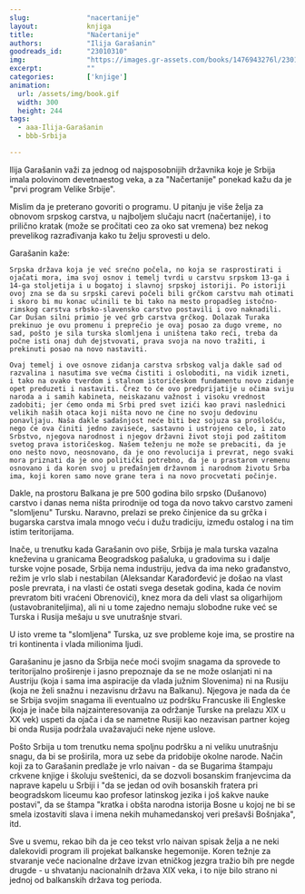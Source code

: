 ```yaml
---
slug:              "nacertanije"
layout:            knjiga
title:             "Načertanije"
authors:           "Ilija Garašanin"
goodreads_id:      "23010310"
img:               "https://images.gr-assets.com/books/1476943276l/23010310.jpg"
excerpt:           ""
categories:        ['knjige']
animation:
  url: /assets/img/book.gif
  width: 300
  height: 244
tags:
  - aaa-Ilija-Garašanin
  - bbb-Srbija

---
```


Ilija Garašanin važi za jednog od najsposobnijih državnika koje je Srbija imala polovinom devetnaestog veka, a 
za "Načertanije" ponekad kažu da je "prvi program Velike Srbije".

Mislim da je preterano govoriti o programu. U pitanju je više želja za obnovom srpskog carstva, u najboljem slučaju 
nacrt (načertanije), i to prilično kratak (može se pročitati ceo za oko sat vremena) bez nekog prevelikog razrađivanja 
kako tu želju sprovesti u delo.

Garašanin kaže:

    Srpska država koja je već srećno počela, no koja se rasprostirati i ojačati mora, ima svoj osnov i temelj tvrdi u carstvu srpskom 13-ga i 14-ga stoljetija i u bogatoj i slavnoj srpskoj istoriji. Po istoriji ovoj zna se da su srpski carevi počeli bili grčkom carstvu mah otimati i skoro bi mu konac učinili te bi tako na mesto propadšeg istočno-rimskog carstva srbsko-slavensko carstvo postavili i ovo naknadili. Car Dušan silni primio je već grb carstva grčkog. Dolazak Turaka prekinuo je ovu promenu i preprečio je ovaj posao za dugo vreme, no sad, pošto je sila turska slomljena i uništena tako reći, treba da počne isti onaj duh dejstvovati, prava svoja na novo tražiti, i prekinuti posao na novo nastaviti.

    Ovaj temelj i ove osnove zidanja carstva srbskog valja dakle sad od razvalina i nasutima sve većma čistiti i osloboditi, na vidik izneti, i tako na ovako tverdom i stalnom istoričeskom fundamentu novo zidanje opet preduzeti i nastaviti. Črez to će ovo predprijatije u očima sviju naroda a i samih kabineta, neiskazanu važnost i visoku vrednost zadobiti; jer ćemo onda mi Srbi pred svet izići kao pravi naslednici velikih naših otaca koji ništa novo ne čine no svoju dedovinu ponavljaju. Naša dakle sadašnjost neće biti bez sojuza sa prošlošću, nego će ova činiti jedno zaviseće, sastavno i ustrojeno celo, i zato Srbstvo, njegova narodnost i njegov državni život stoji pod zaštitom svetog prava istoričeskog. Našem teženju ne može se prebaciti, da je ono nešto novo, neosnovano, da je ono revolucija i prevrat, nego svaki mora priznati da je ono politički potrebno, da je u prastarom vremenu osnovano i da koren svoj u pređašnjem državnom i narodnom životu Srba ima, koji koren samo nove grane tera i na novo procvetati počinje.

Dakle, na prostoru Balkana je pre 500 godina bilo srpsko (Dušanovo) carstvo i danas nema ništa prirodnije od toga da 
novo takvo carstvo zameni "slomljenu" Tursku. Naravno, prelazi se preko činjenice da su grčka i bugarska carstva imala 
mnogo veću i dužu tradiciju, između ostalog i na tim istim teritorijama.

Inače, u trenutku kada Garašanin ovo piše, Srbija je mala turska vazalna kneževina u granicama Beogradskog pašaluka, u 
gradovima su i dalje turske vojne posade, Srbija nema industriju, jedva da ima neko građanstvo, režim je vrlo slab i 
nestabilan (Aleksandar Karađorđević je došao na vlast posle prevrata, i na vlasti će ostati svega desetak godina, kada 
će novim prevratom biti vraćeni Obrenovići), knez mora da deli vlast sa oligarhijom (ustavobraniteljima), ali ni u tome 
zajedno nemaju slobodne ruke već se Turska i Rusija mešaju u sve unutrašnje stvari.

U isto vreme ta "slomljena" Turska, uz sve probleme koje ima, se prostire na tri kontinenta i vlada milionima ljudi.

Garašaninu je jasno da Srbija neće moći svojim snagama da sprovede to teritorijalno proširenje i jasno prepoznaje da se 
ne može oslanjati ni na Austriju (koja i sama ima aspiracije da vlada južnim Slovenima) ni na Rusiju (koja ne želi 
snažnu i nezavisnu državu na Balkanu). Njegova je nada da će se Srbija svojim snagama ili eventualno uz podršku 
Francuske ili Engleske (koja je inače bila najzainteresovanija za održanje Turske na prelazu XIX u XX vek) uspeti da 
ojača i da se nametne Rusiji kao nezavisan partner kojeg bi onda Rusija podržala uvažavajući neke njene uslove.

Pošto Srbija u tom trenutku nema spoljnu podršku a ni veliku unutrašnju snagu, da bi se proširila, mora uz sebe da 
pridobije okolne narode. Način koji za to Garašanin predlaže je vrlo naivan - da se Bugarima štampaju crkvene knjige i 
školuju sveštenici, da se dozvoli bosanskim franjevcima da naprave kapelu u Srbiji i "da se jedan od ovih bosanskih 
fratera pri beogradskom liceumu kao profesor latinskog jezika i još kakve nauke postavi", da se štampa "kratka i obšta 
narodna istorija Bosne u kojoj ne bi se smela izostaviti slava i imena nekih muhamedanskoj veri prešavši Bošnjaka", itd.

Sve u svemu, rekao bih da je ceo tekst vrlo naivan spisak želja a ne neki dalekovidi program ili projekat balkanske 
hegemonije. Koren težnje za stvaranje veće nacionalne države izvan etničkog jezgra tražio bih pre negde drugde - u 
shvatanju nacionalnih država XIX veka, i to nije bilo strano ni jednoj od balkanskih država tog perioda.